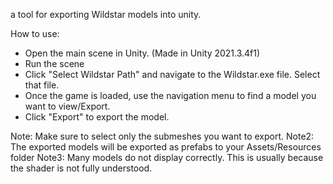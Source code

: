 a tool for exporting Wildstar models into unity.

How to use:
 - Open the main scene in Unity. (Made in Unity 2021.3.4f1)
 - Run the scene
 - Click "Select Wildstar Path" and navigate to the Wildstar.exe file. Select that file.
 - Once the game is loaded, use the navigation menu to find a model you want to view/Export.
 - Click "Export" to export the model. 

Note: Make sure to select only the submeshes you want to export.
Note2: The exported models will be exported as prefabs to your Assets/Resources folder
Note3: Many models do not display correctly. This is usually because the shader is not fully understood.